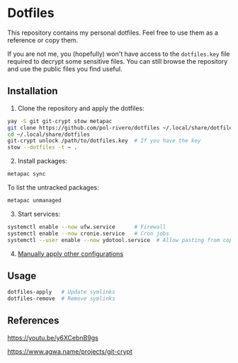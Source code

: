 # Dotfiles

This repository contains my personal dotfiles. Feel free to use them as a reference or copy them.

If you are not me, you (hopefully) won't have access to the `dotfiles.key` file required to decrypt some sensitive files. You can still browse the repository and use the public files you find useful.

## Installation

1. Clone the repository and apply the dotfiles:

```bash
yay -S git git-crypt stow metapac
git clone https://github.com/pol-rivero/dotfiles ~/.local/share/dotfiles
cd ~/.local/share/dotfiles
git-crypt unlock /path/to/dotfiles.key  # If you have the key
stow --dotfiles -t ~ .
```

2. Install packages:

```bash
metapac sync
```

To list the untracked packages:

```bash
metapac unmanaged
```

3. Start services:

```bash
systemctl enable --now ufw.service      # Firewall
systemctl enable --now cronie.service   # Cron jobs
systemctl --user enable --now ydotool.service  # Allow pasting from copyq and rofimoji
```

4. [Manually apply other configurations](manual-config/README.md)

## Usage

```bash
dotfiles-apply   # Update symlinks
dotfiles-remove  # Remove symlinks
```

## References

https://youtu.be/y6XCebnB9gs

https://www.agwa.name/projects/git-crypt

